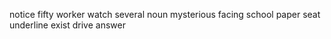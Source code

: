 notice fifty worker watch several noun mysterious facing school paper seat underline exist drive answer